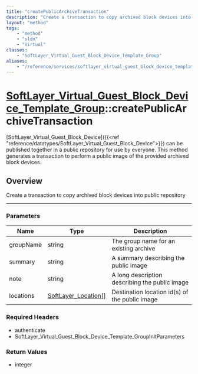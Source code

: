 ```yaml
---
title: "createPublicArchiveTransaction"
description: "Create a transaction to copy archived block devices into public repository"
layout: "method"
tags:
    - "method"
    - "sldn"
    - "Virtual"
classes:
    - "SoftLayer_Virtual_Guest_Block_Device_Template_Group"
aliases:
    - "/reference/services/softlayer_virtual_guest_block_device_template_group/createPublicArchiveTransaction"
---
```

# [SoftLayer_Virtual_Guest_Block_Device_Template_Group](/reference/services/SoftLayer_Virtual_Guest_Block_Device_Template_Group)::createPublicArchiveTransaction

[SoftLayer_Virtual_Guest_Block_Device]({{<ref "reference/datatypes/SoftLayer_Virtual_Guest_Block_Device">}}) can be published together in a public repository for use by everyone. This method generates a transaction to perform a public image of the provided archived block devices. 


## Overview 
Create a transaction to copy archived block devices into public repository

-----

### Parameters 
|Name | Type | Description |
| --- | --- | --- |
|groupName| string| The group name for an existing archive|
|summary| string| A summary describing the public image|
|note| string| A long description describing the public image|
|locations| <a href='/reference/datatypes/SoftLayer_Location'>SoftLayer_Location[] </a>| Destination location id(s) of the public image|


### Required Headers
* authenticate
* SoftLayer_Virtual_Guest_Block_Device_Template_GroupInitParameters


### Return Values
* integer




